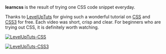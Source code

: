 **learncss** is the result of trying one CSS code snippet everyday.

Thanks to [LevelUpTuts](http://leveluptuts.com/) for giving such a wonderful tutorial on [CSS](http://leveluptuts.com/tutorials/css-tutorials)  and [CSS3](http://leveluptuts.com/tutorials/css3-tutorials) for free.
Each video was short, crisp and clear. For beginners who are trying out CSS, it is definitely worth watching.


[![LevelUpTuts-CSS](http://img.youtube.com/vi/x9HmYfSN4Gk/0.jpg)](http://www.youtube.com/watch?v=x9HmYfSN4Gk)

[![LevelUpTuts-CSS3](http://img.youtube.com/vi/Bq_oWuTRXS8/0.jpg)](http://www.youtube.com/watch?v=Bq_oWuTRXS8)
